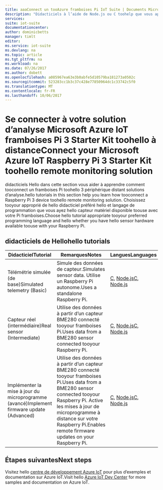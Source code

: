 ```yaml
---
title: aaaConnect un tooAzure framboises Pi IoT Suite | Documents Microsoft
description: "Didacticiels à l’aide de Node.js ou C toohelp que vous apprendre comment toouse hello Microsoft Azure IoT Starter Kit pour hello framboises Pi 3 et hello IoT Suite de solutions de surveillance à distance. Vous pouvez choisir un tutoriel qui simule la télémétrie ou qui utilise des capteurs réels ou qui permet des mises à jour de microprogramme à distance."
services: 
suite: iot-suite
documentationcenter: 
author: dominicbetts
manager: timlt
editor: 
ms.service: iot-suite
ms.devlang: na
ms.topic: article
ms.tgt_pltfrm: na
ms.workload: na
ms.date: 07/26/2017
ms.author: dobett
ms.openlocfilehash: a085967ea63e3b0abfe5d10579ba181273a0502c
ms.sourcegitcommit: 523283cc1b3c37c428e77850964dc1c33742c5f0
ms.translationtype: MT
ms.contentlocale: fr-FR
ms.lasthandoff: 10/06/2017
---
```

# <a name="connect-your-microsoft-azure-iot-raspberry-pi-3-starter-kit-toohello-remote-monitoring-solution"></a><span data-ttu-id="9661c-104">Se connecter à votre solution d’analyse Microsoft Azure IoT framboises Pi 3 Starter Kit toohello à distance</span><span class="sxs-lookup"><span data-stu-id="9661c-104">Connect your Microsoft Azure IoT Raspberry Pi 3 Starter Kit toohello remote monitoring solution</span></span>

<span data-ttu-id="9661c-105">didacticiels Hello dans cette section vous aider à apprendre comment tooconnect un framboises Pi toohello 3 périphérique distant solutions d’analyse.</span><span class="sxs-lookup"><span data-stu-id="9661c-105">hello tutorials in this section help you learn how tooconnect a Raspberry Pi 3 device toohello remote monitoring solution.</span></span> <span data-ttu-id="9661c-106">Choisissez tooyour approprié de hello didacticiel préféré hello et langage de programmation que vous ayez hello capteur matériel disponible toouse avec votre Pi framboises.</span><span class="sxs-lookup"><span data-stu-id="9661c-106">Choose hello tutorial appropriate tooyour preferred programming language and hello whether you have hello sensor hardware available toouse with your Raspberry Pi.</span></span>

## <a name="hello-tutorials"></a><span data-ttu-id="9661c-107">didacticiels de Hello</span><span class="sxs-lookup"><span data-stu-id="9661c-107">hello tutorials</span></span>

| <span data-ttu-id="9661c-108">Didacticiel</span><span class="sxs-lookup"><span data-stu-id="9661c-108">Tutorial</span></span> | <span data-ttu-id="9661c-109">Remarques</span><span class="sxs-lookup"><span data-stu-id="9661c-109">Notes</span></span> | <span data-ttu-id="9661c-110">Langues</span><span class="sxs-lookup"><span data-stu-id="9661c-110">Languages</span></span> |
| -------- | ----- | --------- |
| <span data-ttu-id="9661c-111">Télémétrie simulée (de base)</span><span class="sxs-lookup"><span data-stu-id="9661c-111">Simulated telemetry (Basic)</span></span>| <span data-ttu-id="9661c-112">Simule des données de capteur.</span><span class="sxs-lookup"><span data-stu-id="9661c-112">Simulates sensor data.</span></span> <span data-ttu-id="9661c-113">Utilise un Raspberry Pi autonome.</span><span class="sxs-lookup"><span data-stu-id="9661c-113">Uses a standalone Raspberry Pi.</span></span> | <span data-ttu-id="9661c-114">[C][lnk-c-simulator], [Node.js][lnk-node-simulator]</span><span class="sxs-lookup"><span data-stu-id="9661c-114">[C][lnk-c-simulator], [Node.js][lnk-node-simulator]</span></span> |
| <span data-ttu-id="9661c-115">Capteur réel (intermédiaire)</span><span class="sxs-lookup"><span data-stu-id="9661c-115">Real sensor (Intermediate)</span></span> | <span data-ttu-id="9661c-116">Utilise des données à partir d’un capteur BME280 connecté tooyour framboises Pi.</span><span class="sxs-lookup"><span data-stu-id="9661c-116">Uses data from a BME280 sensor connected tooyour Raspberry Pi.</span></span> | <span data-ttu-id="9661c-117">[C][lnk-c-basic], [Node.js][lnk-node-basic]</span><span class="sxs-lookup"><span data-stu-id="9661c-117">[C][lnk-c-basic], [Node.js][lnk-node-basic]</span></span> |
| <span data-ttu-id="9661c-118">Implémenter la mise à jour du microprogramme (avancé)</span><span class="sxs-lookup"><span data-stu-id="9661c-118">Implement firmware update (Advanced)</span></span>| <span data-ttu-id="9661c-119">Utilise des données à partir d’un capteur BME280 connecté tooyour framboises Pi.</span><span class="sxs-lookup"><span data-stu-id="9661c-119">Uses data from a BME280 sensor connected tooyour Raspberry Pi.</span></span> <span data-ttu-id="9661c-120">Active les mises à jour de microprogramme à distance sur votre Raspberry Pi.</span><span class="sxs-lookup"><span data-stu-id="9661c-120">Enables remote firmware updates on your Raspberry Pi.</span></span> | <span data-ttu-id="9661c-121">[C][lnk-c-advanced], [Node.js][lnk-node-advanced]</span><span class="sxs-lookup"><span data-stu-id="9661c-121">[C][lnk-c-advanced], [Node.js][lnk-node-advanced]</span></span> |

## <a name="next-steps"></a><span data-ttu-id="9661c-122">Étapes suivantes</span><span class="sxs-lookup"><span data-stu-id="9661c-122">Next steps</span></span>

<span data-ttu-id="9661c-123">Visitez hello [centre de développement Azure IoT](https://azure.microsoft.com/develop/iot/) pour plus d’exemples et documentation sur Azure IoT.</span><span class="sxs-lookup"><span data-stu-id="9661c-123">Visit hello [Azure IoT Dev Center](https://azure.microsoft.com/develop/iot/) for more samples and documentation on Azure IoT.</span></span>

[lnk-node-simulator]: iot-suite-raspberry-pi-kit-node-get-started-simulator.md
[lnk-node-basic]: iot-suite-raspberry-pi-kit-node-get-started-basic.md
[lnk-node-advanced]: iot-suite-raspberry-pi-kit-node-get-started-advanced.md
[lnk-c-simulator]: iot-suite-raspberry-pi-kit-c-get-started-simulator.md
[lnk-c-basic]: iot-suite-raspberry-pi-kit-c-get-started-basic.md
[lnk-c-advanced]: iot-suite-raspberry-pi-kit-c-get-started-advanced.md